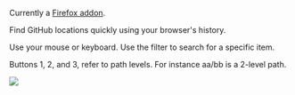 Currently a [Firefox addon](https://addons.mozilla.org/en-US/firefox/addon/githop/).

Find GitHub locations quickly using your browser's history.

Use your mouse or keyboard. Use the filter to search for a specific item.

Buttons 1, 2, and 3, refer to path levels. 
For instance aa/bb is a 2-level path.

![](https://i.imgur.com/LBLlEPN.jpg)